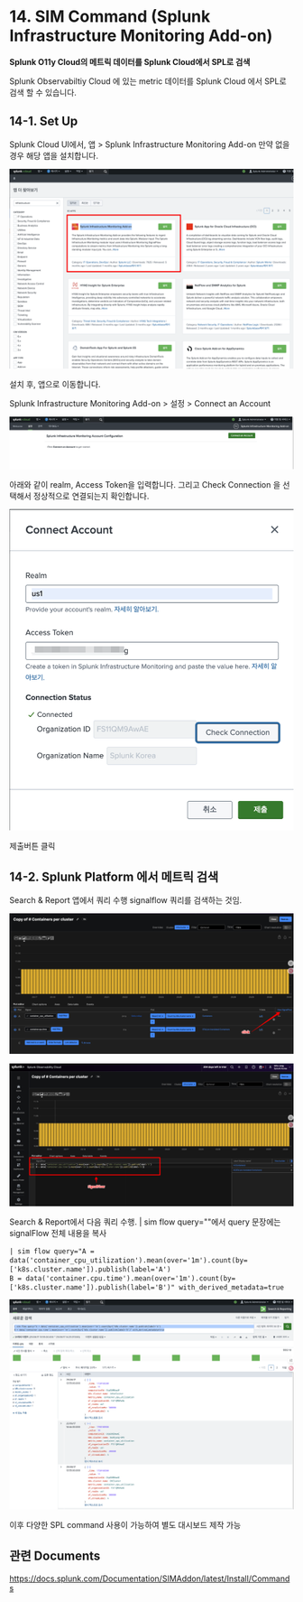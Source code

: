 # 14. SIM Command (Splunk Infrastructure Monitoring Add-on)

**Splunk O11y Cloud의 메트릭 데이터를 Splunk Cloud에서 SPL로 검색**

Splunk Observabiltiy Cloud 에 있는 metric 데이터를 Splunk Cloud 에서 SPL로 검색 할 수 있습니다.

## 14-1. Set Up

Splunk Cloud UI에서, 앱 > Splunk Infrastructure Monitoring Add-on
만약 없을 경우 해당 앱을 설치합니다.


![](../../images/1-ninja-kr/1-14-Infrastructure-Monitoring-Add-on.png)

설치 후, 앱으로 이동합니다.

Splunk Infrastructure Monitoring Add-on > 설정 > Connect an Account


![](../../images/1-ninja-kr/1-14-Infrastructure-Monitoring-Add-on-connect.png)

아래와 같이 realm, Access Token을 입력합니다.
그리고 Check Connection 을 선택해서 정상적으로 연결되는지 확인합니다.

![](../../images/1-ninja-kr/1-14-Infrastructure-Monitoring-Add-on-connect2.png)

제출버튼 클릭

## 14-2. Splunk Platform 에서 메트릭 검색
Search & Report 앱에서 쿼리 수행
signalflow 쿼리를 검색하는 것임.

![](../../images/1-ninja-kr/1-14-signalflow.png)

![](../../images/1-ninja-kr/1-14-signalflow2.png)

Search & Report에서 다음 쿼리 수행.
| sim flow query=""에서 query 문장에는 signalFlow 전체 내용을 복사

```
| sim flow query="A = data('container_cpu_utilization').mean(over='1m').count(by=['k8s.cluster.name']).publish(label='A')
B = data('container.cpu.time').mean(over='1m').count(by=['k8s.cluster.name']).publish(label='B')" with_derived_metadata=true
```
![](../../images/1-ninja-kr/1-14-simcommand.png)

이후 다양한 SPL command 사용이 가능하여 별도 대시보드 제작 가능


## 관련 Documents
https://docs.splunk.com/Documentation/SIMAddon/latest/Install/Commands